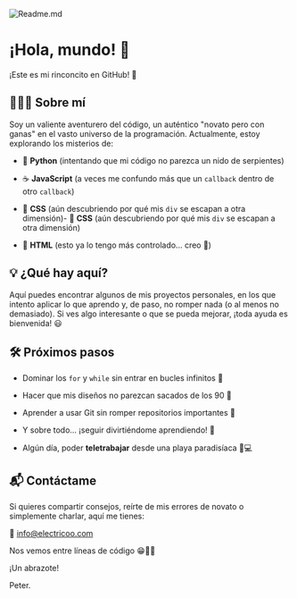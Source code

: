 ![Readme.md](https://repository-images.githubusercontent.com/946447888/ce3287da-0851-441e-afcd-52034db40d4e)
# ¡Hola, mundo! 👋

¡Este es mi rinconcito en GitHub! 🚀

## 🙅‍♂️💾 Sobre mí

Soy un valiente aventurero del código, un auténtico "novato pero con ganas" en el vasto universo de la programación. Actualmente, estoy explorando los misterios de:

- 🐍 **Python** (intentando que mi código no parezca un nido de serpientes)
  
- ☕ **JavaScript** (a veces me confundo más que un `callback` dentro de otro `callback`)
  
- 🎨 **CSS** (aún descubriendo por qué mis `div` se escapan a otra dimensión)- 🎨 **CSS** (aún descubriendo por qué mis `div` se escapan a otra dimensión)
  
- 📜 **HTML** (esto ya lo tengo más controlado... creo 🤔)

## 💡 ¿Qué hay aquí?

Aquí puedes encontrar algunos de mis proyectos personales, en los que intento aplicar lo que aprendo y, de paso, no romper nada (o al menos no demasiado). Si ves algo interesante o que se pueda mejorar, ¡toda ayuda es bienvenida! 😃

## 🛠️ Próximos pasos

- Dominar los `for` y `while` sin entrar en bucles infinitos 🔄
  
- Hacer que mis diseños no parezcan sacados de los 90 🎨
  
- Aprender a usar Git sin romper repositorios importantes 🧨
  
- Y sobre todo... ¡seguir divirtiéndome aprendiendo! 🚀
  
- Algún día, poder **teletrabajar** desde una playa paradisíaca 🌴💻

## 📬 Contáctame
Si quieres compartir consejos, reírte de mis errores de novato o simplemente charlar, aquí me tienes:

📧 info@electricoo.com

Nos vemos entre líneas de código 😁👨‍💻

¡Un abrazote!

Peter.





